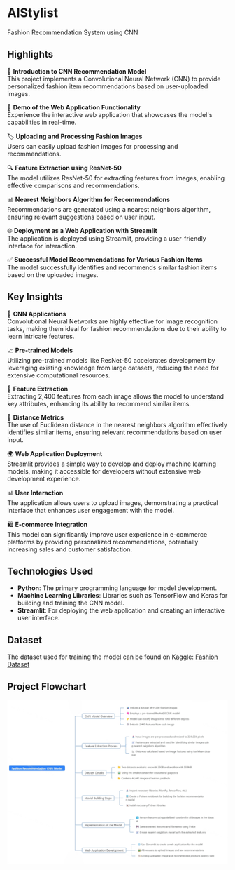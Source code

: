 # AIStylist
Fashion Recommendation System using CNN

## Highlights
👗 **Introduction to CNN Recommendation Model**  
This project implements a Convolutional Neural Network (CNN) to provide personalized fashion item recommendations based on user-uploaded images.

📸 **Demo of the Web Application Functionality**  
Experience the interactive web application that showcases the model's capabilities in real-time.

🏷️ **Uploading and Processing Fashion Images**  
Users can easily upload fashion images for processing and recommendations.

🔍 **Feature Extraction using ResNet-50**  
The model utilizes ResNet-50 for extracting features from images, enabling effective comparisons and recommendations.

📊 **Nearest Neighbors Algorithm for Recommendations**  
Recommendations are generated using a nearest neighbors algorithm, ensuring relevant suggestions based on user input.

🌐 **Deployment as a Web Application with Streamlit**  
The application is deployed using Streamlit, providing a user-friendly interface for interaction.

✅ **Successful Model Recommendations for Various Fashion Items**  
The model successfully identifies and recommends similar fashion items based on the uploaded images.

## Key Insights
🤖 **CNN Applications**  
Convolutional Neural Networks are highly effective for image recognition tasks, making them ideal for fashion recommendations due to their ability to learn intricate features.

📈 **Pre-trained Models**  
Utilizing pre-trained models like ResNet-50 accelerates development by leveraging existing knowledge from large datasets, reducing the need for extensive computational resources.

🧩 **Feature Extraction**  
Extracting 2,400 features from each image allows the model to understand key attributes, enhancing its ability to recommend similar items.

📏 **Distance Metrics**  
The use of Euclidean distance in the nearest neighbors algorithm effectively identifies similar items, ensuring relevant recommendations based on user input.

🌍 **Web Application Deployment**  
Streamlit provides a simple way to develop and deploy machine learning models, making it accessible for developers without extensive web development experience.

📊 **User Interaction**  
The application allows users to upload images, demonstrating a practical interface that enhances user engagement with the model.

🛍️ **E-commerce Integration**  
This model can significantly improve user experience in e-commerce platforms by providing personalized recommendations, potentially increasing sales and customer satisfaction.

## Technologies Used
- **Python**: The primary programming language for model development.
- **Machine Learning Libraries**: Libraries such as TensorFlow and Keras for building and training the CNN model.
- **Streamlit**: For deploying the web application and creating an interactive user interface.

## Dataset
The dataset used for training the model can be found on Kaggle: [Fashion Dataset]([https://www.kaggle.com/datasets/your-dataset-link](https://www.kaggle.com/datasets/paramaggarwal/fashion-product-images-small))

## Project Flowchart
![Project Flowchart](fashion.png)
